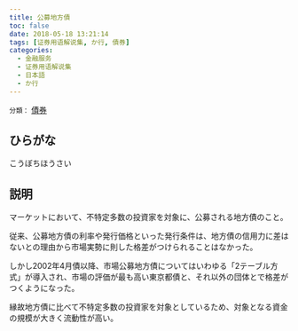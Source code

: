 ```yaml
---
title: 公募地方債
toc: false
date: 2018-05-18 13:21:14
tags: [证券用语解说集, か行, 債券]
categories:
  - 金融服务
  - 证券用语解说集
  - 日本語
  - か行
---
```


`分類：` [債券](/tags/債券/)

## ひらがな

こうぼちほうさい

## 説明

マーケットにおいて、不特定多数の投資家を対象に、公募される地方債のこと。

従来、公募地方債の利率や発行価格といった発行条件は、地方債の信用力に差はないとの理由から市場実勢に則した格差がつけられることはなかった。

しかし2002年4月債以降、市場公募地方債についてはいわゆる「2テーブル方式」が導入され、市場の評価が最も高い東京都債と、それ以外の団体とで格差がつくようになった。

縁故地方債に比べて不特定多数の投資家を対象としているため、対象となる資金の規模が大きく流動性が高い。
